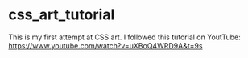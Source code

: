 # css_art_tutorial
This is my first attempt at CSS art.
I followed this tutorial on YoutTube: https://www.youtube.com/watch?v=uXBoQ4WRD9A&t=9s
